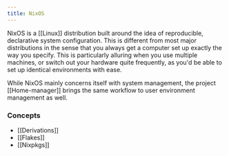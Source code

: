 ```yaml
---
title: NixOS
---
```


NixOS is a [[Linux]] distribution built around the idea of reproducible, declarative system configuration. This is different from most major distributions in the sense that you always get a computer set up exactly the way you specify. This is particularly alluring when you use multiple machines, or switch out your hardware quite frequently, as you'd be able to set up identical environments with ease.

While NixOS mainly concerns itself with system management, the project [[Home-manager]] brings the same workflow to user environment management as well.
### Concepts
- [[Derivations]]
- [[Flakes]]
- [[Nixpkgs]]